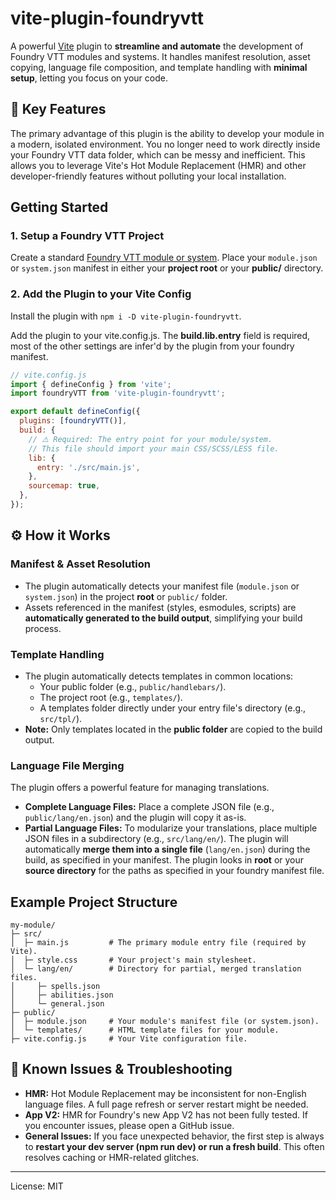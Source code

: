 # **vite-plugin-foundryvtt**

A powerful [Vite](https://vitejs.dev/) plugin to **streamline and automate** the development of Foundry VTT modules and systems. It handles manifest resolution, asset copying, language file composition, and template handling with **minimal setup**, letting you focus on your code.

## **🚀 Key Features**

The primary advantage of this plugin is the ability to develop your module in a modern, isolated environment. You no longer need to work directly inside your Foundry VTT data folder, which can be messy and inefficient. This allows you to leverage Vite's Hot Module Replacement (HMR) and other developer-friendly features without polluting your local installation.

## **Getting Started**

### **1. Setup a Foundry VTT Project**

Create a standard [Foundry VTT module or system](https://foundryvtt.com/article/module-development/).
Place your `module.json` or `system.json` manifest in either your **project root** or your **public/** directory.

### **2. Add the Plugin to your Vite Config**

Install the plugin with `npm i -D vite-plugin-foundryvtt`.

Add the plugin to your vite.config.js. The **build.lib.entry** field is required, most of the other settings are infer'd by the plugin from your foundry manifest.

```js
// vite.config.js
import { defineConfig } from 'vite';
import foundryVTT from 'vite-plugin-foundryvtt';

export default defineConfig({
  plugins: [foundryVTT()],
  build: {
    // ⚠️ Required: The entry point for your module/system.
    // This file should import your main CSS/SCSS/LESS file.
    lib: {
      entry: './src/main.js',
    },
    sourcemap: true,
  },
});
```

## **⚙️ How it Works**

### **Manifest & Asset Resolution**

* The plugin automatically detects your manifest file (`module.json` or `system.json`) in the project **root** or `public/` folder.
* Assets referenced in the manifest (styles, esmodules, scripts) are **automatically generated to the build output**, simplifying your build process.

### **Template Handling**

* The plugin automatically detects templates in common locations:
  * Your public folder (e.g., `public/handlebars/`).
  * The project root (e.g., `templates/`).
  * A templates folder directly under your entry file's directory (e.g., `src/tpl/`).
* **Note:** Only templates located in the **public folder** are copied to the build output.

### **Language File Merging**

The plugin offers a powerful feature for managing translations.

* **Complete Language Files:** Place a complete JSON file (e.g., `public/lang/en.json`) and the plugin will copy it as-is.
* **Partial Language Files:** To modularize your translations, place multiple JSON files in a subdirectory (e.g., `src/lang/en/`). The plugin will automatically **merge them into a single file** (`lang/en.json`) during the build, as specified in your manifest. The plugin looks in **root** or your **source directory** for the paths as specified in your foundry manifest file.

## **Example Project Structure**
```
my-module/
├─ src/
│  ├─ main.js         # The primary module entry file (required by Vite).
│  ├─ style.css       # Your project's main stylesheet.
│  └─ lang/en/        # Directory for partial, merged translation files.
│     ├─ spells.json
│     ├─ abilities.json
│     └─ general.json
├─ public/
│  ├─ module.json     # Your module's manifest file (or system.json).
│  └─ templates/      # HTML template files for your module.
├─ vite.config.js     # Your Vite configuration file.
```

## **🐛 Known Issues & Troubleshooting**

* **HMR:** Hot Module Replacement may be inconsistent for non-English language files. A full page refresh or server restart might be needed.
* **App V2:** HMR for Foundry's new App V2 has not been fully tested. If you encounter issues, please open a GitHub issue.
* **General Issues:** If you face unexpected behavior, the first step is always to **restart your dev server (npm run dev) or run a fresh build**. This often resolves caching or HMR-related glitches.

---

License: MIT
